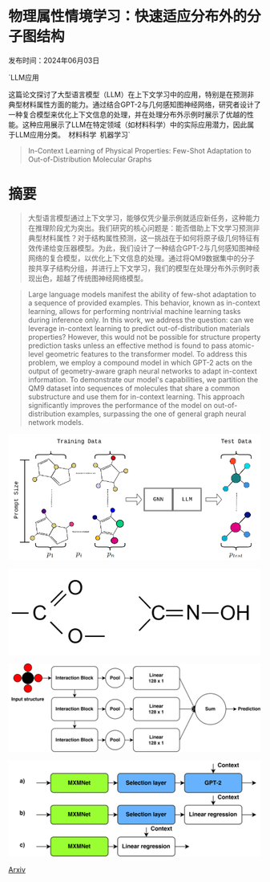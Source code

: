 # 物理属性情境学习：快速适应分布外的分子图结构

发布时间：2024年06月03日

`LLM应用

这篇论文探讨了大型语言模型（LLM）在上下文学习中的应用，特别是在预测非典型材料属性方面的能力。通过结合GPT-2与几何感知图神经网络，研究者设计了一种复合模型来优化上下文信息的处理，并在处理分布外示例时展示了优越的性能。这种应用展示了LLM在特定领域（如材料科学）中的实际应用潜力，因此属于LLM应用分类。` `材料科学` `机器学习`

> In-Context Learning of Physical Properties: Few-Shot Adaptation to Out-of-Distribution Molecular Graphs

# 摘要

> 大型语言模型通过上下文学习，能够仅凭少量示例就适应新任务，这种能力在推理阶段尤为突出。我们研究的核心问题是：能否借助上下文学习预测非典型材料属性？对于结构属性预测，这一挑战在于如何将原子级几何特征有效传递给变压器模型。为此，我们设计了一种结合GPT-2与几何感知图神经网络的复合模型，以优化上下文信息的处理。通过将QM9数据集中的分子按共享子结构分组，并进行上下文学习，我们的模型在处理分布外示例时表现出色，超越了传统图神经网络模型。

> Large language models manifest the ability of few-shot adaptation to a sequence of provided examples. This behavior, known as in-context learning, allows for performing nontrivial machine learning tasks during inference only. In this work, we address the question: can we leverage in-context learning to predict out-of-distribution materials properties? However, this would not be possible for structure property prediction tasks unless an effective method is found to pass atomic-level geometric features to the transformer model. To address this problem, we employ a compound model in which GPT-2 acts on the output of geometry-aware graph neural networks to adapt in-context information. To demonstrate our model's capabilities, we partition the QM9 dataset into sequences of molecules that share a common substructure and use them for in-context learning. This approach significantly improves the performance of the model on out-of-distribution examples, surpassing the one of general graph neural network models.

![物理属性情境学习：快速适应分布外的分子图结构](../../../paper_images/2406.01808/toc.png)

![物理属性情境学习：快速适应分布外的分子图结构](../../../paper_images/2406.01808/ester_oxime.png)

![物理属性情境学习：快速适应分布外的分子图结构](../../../paper_images/2406.01808/mxmnet.png)

![物理属性情境学习：快速适应分布外的分子图结构](../../../paper_images/2406.01808/ablation.png)

[Arxiv](https://arxiv.org/abs/2406.01808)